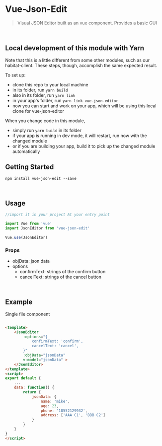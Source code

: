 # Vue-Json-Edit

> Visual JSON Editor built as an vue component. Provides a basic GUI


</br>


## Local development of this module with Yarn
                                 
Note that this is a little different from some other modules, such as our habitat-client. These steps, though, accomplish the same expected result.

To set up:
- clone this repo to your local machine
- in its folder, run `yarn build`  
- also in its folder, run `yarn link`  
- in your app's folder, run `yarn link vue-json-editor`
- now you can start and work on your app, which will be using this local clone for vue-json-editor

When you change code in this module,
- simply run `yarn build` in its folder
- if your app is running in dev mode, it will restart, run now with the changed module
- or if you are building your app, build it to pick up the changed module automatically


## Getting Started
```
npm install vue-json-edit --save
```

</br>


## Usage

``` javascript
//import it in your project At your entry point

import Vue from 'vue'
import JsonEditor from 'vue-json-edit'
  
Vue.use(JsonEditor)
```
### Props

* objData: json data
* options
    * confirmText: strings of the confirm button
    * cancelText: strings of the cancel button


</br>

## Example
Single file component
``` html

<template>
    <JsonEditor
        :options="{
            confirmText: 'confirm',
            cancelText: 'cancel',
        }"
        :objData="jsonData" 
        v-model="jsonData" >
    </JsonEditor>
</template>
<script>
export default {
    ...
    data: function() {
        return {
            jsonData: {
                name: 'mike',
                age: 23,
                phone: '18552129932',
                address: ['AAA C1', 'BBB C2']
            }
        }
    }
}
</script> 
```

</br>



